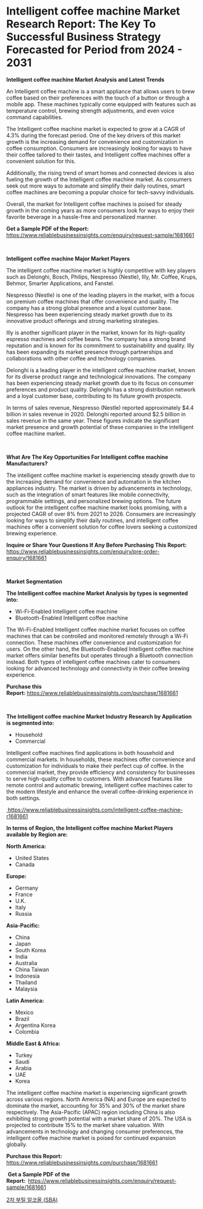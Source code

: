 <p><h1>Intelligent coffee machine Market Research Report: The Key To Successful Business Strategy Forecasted for Period from 2024 - 2031</h1></p><p><strong>Intelligent coffee machine Market Analysis and Latest Trends</strong></p>
<p><p>An Intelligent coffee machine is a smart appliance that allows users to brew coffee based on their preferences with the touch of a button or through a mobile app. These machines typically come equipped with features such as temperature control, brewing strength adjustments, and even voice command capabilities.</p><p>The Intelligent coffee machine market is expected to grow at a CAGR of 4.3% during the forecast period. One of the key drivers of this market growth is the increasing demand for convenience and customization in coffee consumption. Consumers are increasingly looking for ways to have their coffee tailored to their tastes, and Intelligent coffee machines offer a convenient solution for this.</p><p>Additionally, the rising trend of smart homes and connected devices is also fueling the growth of the Intelligent coffee machine market. As consumers seek out more ways to automate and simplify their daily routines, smart coffee machines are becoming a popular choice for tech-savvy individuals.</p><p>Overall, the market for Intelligent coffee machines is poised for steady growth in the coming years as more consumers look for ways to enjoy their favorite beverage in a hassle-free and personalized manner.</p></p>
<p><strong>Get a Sample PDF of the Report:&nbsp;</strong> <a href="https://www.reliablebusinessinsights.com/enquiry/request-sample/1681661">https://www.reliablebusinessinsights.com/enquiry/request-sample/1681661</a></p>
<p>&nbsp;</p>
<p><strong>Intelligent coffee machine Major Market Players</strong></p>
<p><p>The intelligent coffee machine market is highly competitive with key players such as Delonghi, Bosch, Philips, Nespresso (Nestle), Illy, Mr. Coffee, Krups, Behmor, Smarter Applications, and Fanstel. </p><p>Nespresso (Nestle) is one of the leading players in the market, with a focus on premium coffee machines that offer convenience and quality. The company has a strong global presence and a loyal customer base. Nespresso has been experiencing steady market growth due to its innovative product offerings and strong marketing strategies. </p><p>Illy is another significant player in the market, known for its high-quality espresso machines and coffee beans. The company has a strong brand reputation and is known for its commitment to sustainability and quality. Illy has been expanding its market presence through partnerships and collaborations with other coffee and technology companies. </p><p>Delonghi is a leading player in the intelligent coffee machine market, known for its diverse product range and technological innovations. The company has been experiencing steady market growth due to its focus on consumer preferences and product quality. Delonghi has a strong distribution network and a loyal customer base, contributing to its future growth prospects.</p><p>In terms of sales revenue, Nespresso (Nestle) reported approximately $4.4 billion in sales revenue in 2020. Delonghi reported around $2.5 billion in sales revenue in the same year. These figures indicate the significant market presence and growth potential of these companies in the intelligent coffee machine market.</p></p>
<p>&nbsp;</p>
<p><strong>What Are The Key Opportunities For Intelligent coffee machine Manufacturers?</strong></p>
<p><p>The intelligent coffee machine market is experiencing steady growth due to the increasing demand for convenience and automation in the kitchen appliances industry. The market is driven by advancements in technology, such as the integration of smart features like mobile connectivity, programmable settings, and personalized brewing options. The future outlook for the intelligent coffee machine market looks promising, with a projected CAGR of over 8% from 2021 to 2026. Consumers are increasingly looking for ways to simplify their daily routines, and intelligent coffee machines offer a convenient solution for coffee lovers seeking a customized brewing experience.</p></p>
<p><strong>Inquire or Share Your Questions If Any Before Purchasing This Report:</strong> <a href="https://www.reliablebusinessinsights.com/enquiry/pre-order-enquiry/1681661">https://www.reliablebusinessinsights.com/enquiry/pre-order-enquiry/1681661</a></p>
<p>&nbsp;</p>
<p><strong>Market Segmentation</strong></p>
<p><strong>The Intelligent coffee machine Market Analysis by types is segmented into:</strong></p>
<p><ul><li>Wi-Fi-Enabled Intelligent coffee machine</li><li>Bluetooth-Enabled Intelligent coffee machine</li></ul></p>
<p><p>The Wi-Fi-Enabled Intelligent coffee machine market focuses on coffee machines that can be controlled and monitored remotely through a Wi-Fi connection. These machines offer convenience and customization for users. On the other hand, the Bluetooth-Enabled Intelligent coffee machine market offers similar benefits but operates through a Bluetooth connection instead. Both types of intelligent coffee machines cater to consumers looking for advanced technology and connectivity in their coffee brewing experience.</p></p>
<p><strong>Purchase this Report:&nbsp;</strong><a href="https://www.reliablebusinessinsights.com/purchase/1681661">https://www.reliablebusinessinsights.com/purchase/1681661</a></p>
<p>&nbsp;</p>
<p><strong>The Intelligent coffee machine Market Industry Research by Application is segmented into:</strong></p>
<p><ul><li>Household</li><li>Commercial</li></ul></p>
<p><p>Intelligent coffee machines find applications in both household and commercial markets. In households, these machines offer convenience and customization for individuals to make their perfect cup of coffee. In the commercial market, they provide efficiency and consistency for businesses to serve high-quality coffee to customers. With advanced features like remote control and automatic brewing, intelligent coffee machines cater to the modern lifestyle and enhance the overall coffee-drinking experience in both settings.</p></p>
<p><a href="https://www.reliablebusinessinsights.com/intelligent-coffee-machine-r1681661">&nbsp;https://www.reliablebusinessinsights.com/intelligent-coffee-machine-r1681661</a></p>
<p><strong>In terms of Region, the Intelligent coffee machine Market Players available by Region are:</strong></p>
<p>
    <p> <strong> North America: </strong>
        <ul>
            <li>United States</li>
            <li>Canada</li>
        </ul>
        </p> 
    <p> <strong> Europe: </strong>
        <ul>
            <li>Germany</li>
            <li>France</li>
            <li>U.K.</li>
            <li>Italy</li>
            <li>Russia</li>
        </ul>
        </p> 
    <p> <strong> Asia-Pacific: </strong>
        <ul>
            <li>China</li>
            <li>Japan</li>
            <li>South Korea</li>
            <li>India</li>
            <li>Australia</li>
            <li>China Taiwan</li>
            <li>Indonesia</li>
            <li>Thailand</li>
            <li>Malaysia</li>
        </ul>
        </p> 
    <p> <strong> Latin America: </strong>
        <ul>
            <li>Mexico</li>
            <li>Brazil</li>
            <li>Argentina Korea</li>
            <li>Colombia</li>
        </ul>
        </p> 
    <p> <strong> Middle East & Africa: </strong>
        <ul>
            <li>Turkey</li>
            <li>Saudi</li>
            <li>Arabia</li>
            <li>UAE</li>
            <li>Korea</li>
        </ul>
    </p>
    </p>
<p><p>The intelligent coffee machine market is experiencing significant growth across various regions. North America (NA) and Europe are expected to dominate the market, accounting for 35% and 30% of the market share respectively. The Asia-Pacific (APAC) region including China is also exhibiting strong growth potential with a market share of 20%. The USA is projected to contribute 15% to the market share valuation. With advancements in technology and changing consumer preferences, the intelligent coffee machine market is poised for continued expansion globally.</p></p>
<p><strong>Purchase this Report: </strong><a href="https://www.reliablebusinessinsights.com/purchase/1681661">https://www.reliablebusinessinsights.com/purchase/1681661</a></p>
<p>&nbsp;<strong>Get a Sample PDF of the Report:&nbsp;&nbsp;</strong><a href="https://www.reliablebusinessinsights.com/enquiry/request-sample/1681661">https://www.reliablebusinessinsights.com/enquiry/request-sample/1681661</a></p>
<p><strong></strong></p>
<p><p><a href="https://github.com/vsr06p4p49/Market-Research-Report-List-2/blob/main/430666292079.md">2차 부틸 알코올 (SBA)</a></p></p>
